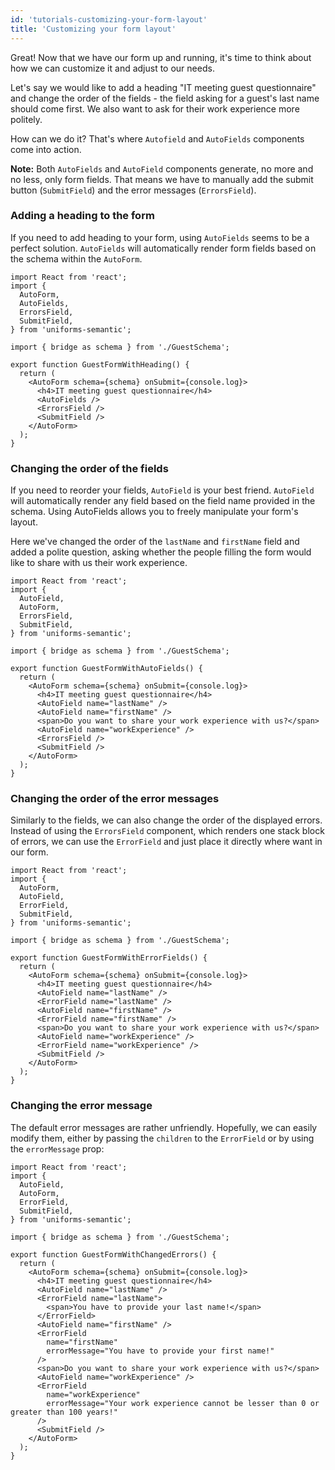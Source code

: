 ```yaml
---
id: 'tutorials-customizing-your-form-layout'
title: 'Customizing your form layout'
---
```


Great! Now that we have our form up and running, it's time to think about how we can customize it and adjust to our needs.

Let's say we would like to add a heading "IT meeting guest questionnaire" and change the order of the fields - the field asking for a guest's last name should come first.
We also want to ask for their work experience more politely.

How can we do it? That's where `Autofield` and `AutoFields` components come into action.

**Note:** Both `AutoFields` and `AutoField` components generate, no more and no less, only form fields.
That means we have to manually add the submit button (`SubmitField`) and the error messages (`ErrorsField`).

### Adding a heading to the form

If you need to add heading to your form, using `AutoFields` seems to be a perfect solution.
`AutoFields` will automatically render form fields based on the schema within the `AutoForm`.

```tsx
import React from 'react';
import {
  AutoForm,
  AutoFields,
  ErrorsField,
  SubmitField,
} from 'uniforms-semantic';

import { bridge as schema } from './GuestSchema';

export function GuestFormWithHeading() {
  return (
    <AutoForm schema={schema} onSubmit={console.log}>
      <h4>IT meeting guest questionnaire</h4>
      <AutoFields />
      <ErrorsField />
      <SubmitField />
    </AutoForm>
  );
}
```

### Changing the order of the fields

If you need to reorder your fields, `AutoField` is your best friend.
`AutoField` will automatically render any field based on the field name provided in the schema.
Using AutoFields allows you to freely manipulate your form's layout.

Here we've changed the order of the `lastName` and `firstName` field and added a polite question,
asking whether the people filling the form would like to share with us their work experience.

```tsx
import React from 'react';
import {
  AutoField,
  AutoForm,
  ErrorsField,
  SubmitField,
} from 'uniforms-semantic';

import { bridge as schema } from './GuestSchema';

export function GuestFormWithAutoFields() {
  return (
    <AutoForm schema={schema} onSubmit={console.log}>
      <h4>IT meeting guest questionnaire</h4>
      <AutoField name="lastName" />
      <AutoField name="firstName" />
      <span>Do you want to share your work experience with us?</span>
      <AutoField name="workExperience" />
      <ErrorsField />
      <SubmitField />
    </AutoForm>
  );
}
```

### Changing the order of the error messages

Similarly to the fields, we can also change the order of the displayed errors.
Instead of using the `ErrorsField` component, which renders one stack block of errors,
we can use the `ErrorField` and just place it directly where want in our form.

```tsx
import React from 'react';
import {
  AutoForm,
  AutoField,
  ErrorField,
  SubmitField,
} from 'uniforms-semantic';

import { bridge as schema } from './GuestSchema';

export function GuestFormWithErrorFields() {
  return (
    <AutoForm schema={schema} onSubmit={console.log}>
      <h4>IT meeting guest questionnaire</h4>
      <AutoField name="lastName" />
      <ErrorField name="lastName" />
      <AutoField name="firstName" />
      <ErrorField name="firstName" />
      <span>Do you want to share your work experience with us?</span>
      <AutoField name="workExperience" />
      <ErrorField name="workExperience" />
      <SubmitField />
    </AutoForm>
  );
}
```

### Changing the error message

The default error messages are rather unfriendly. Hopefully, we can easily modify them,
either by passing the `children` to the `ErrorField` or by using the `errorMessage` prop:

```tsx
import React from 'react';
import {
  AutoField,
  AutoForm,
  ErrorField,
  SubmitField,
} from 'uniforms-semantic';

import { bridge as schema } from './GuestSchema';

export function GuestFormWithChangedErrors() {
  return (
    <AutoForm schema={schema} onSubmit={console.log}>
      <h4>IT meeting guest questionnaire</h4>
      <AutoField name="lastName" />
      <ErrorField name="lastName">
        <span>You have to provide your last name!</span>
      </ErrorField>
      <AutoField name="firstName" />
      <ErrorField
        name="firstName"
        errorMessage="You have to provide your first name!"
      />
      <span>Do you want to share your work experience with us?</span>
      <AutoField name="workExperience" />
      <ErrorField
        name="workExperience"
        errorMessage="Your work experience cannot be lesser than 0 or greater than 100 years!"
      />
      <SubmitField />
    </AutoForm>
  );
}
```
